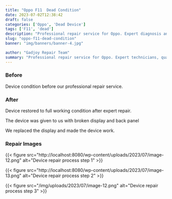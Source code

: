 ```yaml
---
title: "Oppo F11  Dead Condition"
date: 2023-07-02T12:38:42
draft: false
categories: ['Oppo', 'Dead Device']
tags: ['F11', 'dead']
description: "Professional repair service for Oppo. Expert diagnosis and quality repairs in Bangalore."
slug: "oppo-f11-dead-condition"
banner: "img/banners/banner-4.jpg"

author: "Gadjoy Repair Team"
summary: "Professional repair service for Oppo. Expert technicians, quality parts, warranty included."
---
```


### Before

Device condition before our professional repair service.

### After

Device restored to full working condition after expert repair.

The device was given to us with broken display and back panel

We replaced the display and made the device work.

### Repair Images

{{< figure src="http://localhost:8080/wp-content/uploads/2023/07/image-12.png" alt="Device repair process step 1" >}}

{{< figure src="http://localhost:8080/wp-content/uploads/2023/07/image-13.png" alt="Device repair process step 2" >}}

{{< figure src="/img/uploads/2023/07/image-12.png" alt="Device repair process step 3" >}}

